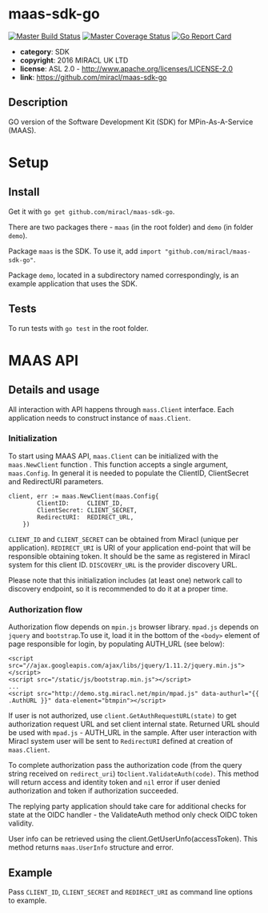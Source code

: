 # maas-sdk-go

[![Master Build Status](https://secure.travis-ci.org/miracl/maas-sdk-go.png?branch=master)](https://travis-ci.org/miracl/maas-sdk-go?branch=master)
[![Master Coverage Status](https://coveralls.io/repos/miracl/maas-sdk-go/badge.svg?branch=master&service=github)](https://coveralls.io/github/miracl/maas-sdk-go?branch=master)
[![Go Report Card](https://goreportcard.com/badge/github.com/miracl/maas-sdk-go)](https://goreportcard.com/report/github.com/miracl/maas-sdk-go)

* **category**:    SDK
* **copyright**:   2016 MIRACL UK LTD
* **license**:     ASL 2.0 - http://www.apache.org/licenses/LICENSE-2.0
* **link**:        https://github.com/miracl/maas-sdk-go

## Description

GO version of the Software Development Kit (SDK) for MPin-As-A-Service (MAAS).


# Setup

## Install

Get it with `go get github.com/miracl/maas-sdk-go`.

There are two packages there - `maas` (in the root folder) and `demo` (in folder `demo`).

Package `maas` is the SDK. To use it, add `import "github.com/miracl/maas-sdk-go"`.

Package `demo`, located in a subdirectory named correspondingly, is an example application
that uses the SDK.

## Tests

To run tests with `go test` in the root folder.

# MAAS API

## Details and usage

All interaction with API happens through `mass.Client` interface. Each
application needs to construct instance of `maas.Client`.


### Initialization
To start using MAAS API, `maas.Client` can be initialized with the
`maas.NewClient` function . This function accepts a single argument,
`maas.Config`. In general it is needed to populate the ClientID, ClientSecret and
RedirectURI parameters.

```
client, err := maas.NewClient(maas.Config{
        ClientID:     CLIENT_ID,
        ClientSecret: CLIENT_SECRET,
        RedirectURI:  REDIRECT_URL,
    })
```

`CLIENT_ID` and `CLIENT_SECRET` can be obtained from Miracl (unique per
application). `REDIRECT_URI` is URI of your application end-point that will be
responsible obtaining token. It should be the same as registered in Miracl
system for this client ID. `DISCOVERY_URL` is the provider discovery URL.

Please note that this initialization includes (at least one) network call to
discovery endpoint, so it is recommended to do it at a proper time.


### Authorization flow

Authorization flow depends on `mpin.js` browser library. `mpad.js` depends on
`jquery` and `bootstrap`.To use it, load it in the bottom of the `<body>` element of
page responsible for login, by populating AUTH_URL (see below):

```
<script src="//ajax.googleapis.com/ajax/libs/jquery/1.11.2/jquery.min.js"></script>
<script src="/static/js/bootstrap.min.js"></script>
...
<script src="http://demo.stg.miracl.net/mpin/mpad.js" data-authurl="{{ .AuthURL }}" data-element="btmpin"></script>
```

If user is not authorized, use `client.GetAuthRequestURL(state)`
to get authorization request URL and set client internal state. Returned URL
should be used with `mpad.js` - AUTH_URL in the sample. After user
interaction with Miracl system  user will be sent to `RedirectURI` defined at
creation of `maas.Client`.

To complete authorization pass the authorization code (from the query string received on `redirect_uri`)
 to`client.ValidateAuth(code)`. This method will return access and identity token
and `nil` error if user denied authorization and token if authorization succeeded.

The replying party application should take care for additional checks for state at the OIDC
handler - the ValidateAuth method only check OIDC token validity.

User info can be retrieved using the client.GetUserUnfo(accessToken). This method returns
`maas.UserInfo` structure and error.


## Example

Pass `CLIENT_ID`, `CLIENT_SECRET` and `REDIRECT_URI` as command line options to example.
